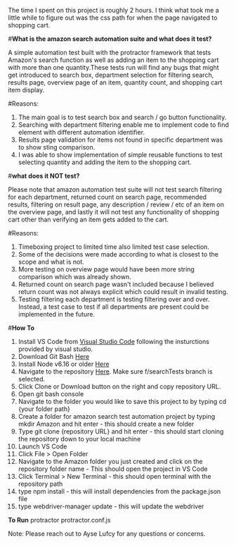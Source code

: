 The time I spent on this project is roughly 2 hours. I think what took me a little while to figure out was the css path for when the page navigated to shopping cart.

#**What is the amazon search automation suite and what does it test?**

A simple automation test built with the protractor framework that tests Amazon's search function as well as adding an item to the shopping cart with more than one quantity.These tests run will find any bugs that might get introduced to search box, department selection for filtering search, results page, overview page of an item, quantity count, and shopping cart item display.

#Reasons:

1. The main goal is to test search box and search / go button functionality.
2. Searching with department filtering enable me to implement code to find element with different automation identifier.
3. Results page validation for items not found in specific department was to show sting comparison.
4. I was able to show implementation of simple reusable functions to test selecting quantity and adding the item to the shopping cart. 


#**what does it NOT test?**

Please note that amazon automation test suite will not test search filtering for each department, returned count on search page, recommended results, filtering on result page, any description / review / etc of an item on the overview page, and lastly it will not test any functionality of shopping cart other than verifying an item gets added to the cart.

#Reasons:

1. Timeboxing project to limited time also limited test case selection.
2. Some of the decisions were made according to what is closest to the scope and what is not.
3. More testing on overview page would have been more string comparison which was already shown.
4. Returned count on search page wasn't included because I believed return count was not always explicit which could result in invalid testing.
5. Testing filtering each department is testing filtering over and over. Instead, a test case to test if all departments are present could be implemented in the future.


#**How To**
1. Install VS Code from [Visual Studio Code](https://code.visualstudio.com/download) following the insturctions provided by visual studio.
2. Download Git Bash [Here](https://git-scm.com/downloads)
3. Install Node v6.16 or older [Here](https://nodejs.org/en/blog/release/v6.16.0/)
4. Navigate to the repository [Here](https://github.com/aysegul1/amazon_automation/tree/f/searchTests). Make sure f/searchTests branch is selected.
5. Click Clone or Download button on the right and copy repository URL.
6. Open git bash console
7. Navigate to the folder you would like to save this project to by typing cd {your folder path}
8. Create a folder for amazon search test automation project by typing mkdir Amazon and hit enter - this should create a new folder
9. Type git clone {repository URL} and hit enter - this should start cloning the repository down to your local machine
10. Launch VS Code
11. Click File > Open Folder
12. Navigate to the Amazon folder you just created and click on the repository folder name - This should open the project in VS Code
13. Click Terminal > New Terminal - this should open terminal with the repository path
14. type npm install - this will install dependencies from the package.json file
15. type webdriver-manager update - this will update the webdriver

**To Run**
protractor protractor.conf.js


Note: Please reach out to Ayse Lufcy for any questions or concerns.


    
